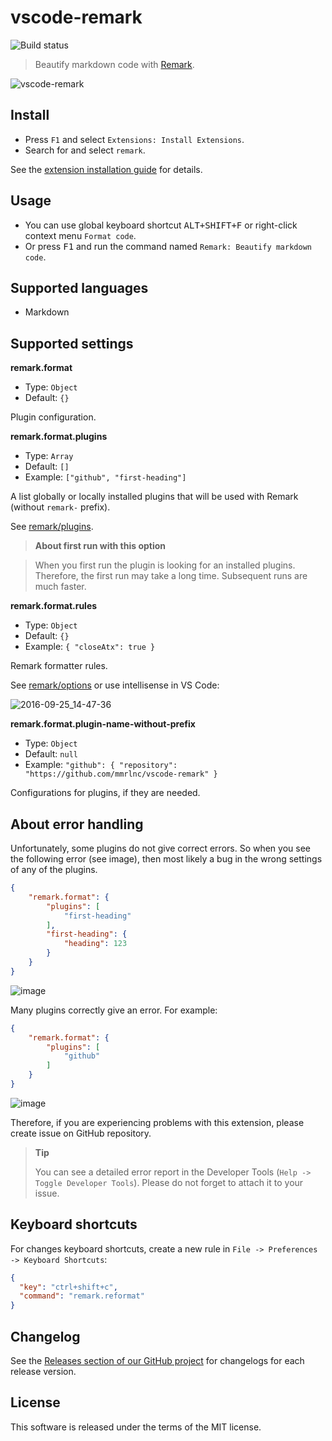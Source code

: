 # vscode-remark

![Build status](https://github.com/mrmlnc/vscode-remark/workflows/build/badge.svg)

> Beautify markdown code with [Remark](https://github.com/remarkjs/remark).

![vscode-remark](https://cloud.githubusercontent.com/assets/7034281/18815111/44d2ffb2-832f-11e6-81dc-e3f62cfa06dc.gif)

## Install

  * Press `F1` and select `Extensions: Install Extensions`.
  * Search for and select `remark`.

See the [extension installation guide](https://code.visualstudio.com/docs/editor/extension-gallery) for details.

## Usage

  * You can use global keyboard shortcut <kbd>ALT+SHIFT+F</kbd> or right-click context menu `Format code`.
  * Or press <kbd>F1</kbd> and run the command named `Remark: Beautify markdown code`.

## Supported languages

  * Markdown

## Supported settings

**remark.format**

  * Type: `Object`
  * Default: `{}`

Plugin configuration.

**remark.format.plugins**

  * Type: `Array`
  * Default: `[]`
  * Example: `["github", "first-heading"]`

A list globally or locally installed plugins that will be used with Remark (without `remark-` prefix).

See [remark/plugins](https://github.com/wooorm/remark/blob/master/doc/plugins.md).

> **About first run with this option**

> When you first run the plugin is looking for an installed plugins. Therefore, the first run may take a long time. Subsequent runs are much faster.

**remark.format.rules**

  * Type: `Object`
  * Default: `{}`
  * Example: `{ "closeAtx": true }`

Remark formatter rules.

See [remark/options](https://github.com/wooorm/remark/tree/master/packages/remark-stringify#options) or use intellisense in VS Code:

![2016-09-25_14-47-36](https://cloud.githubusercontent.com/assets/7034281/18815102/09cc2394-832f-11e6-8b36-639405e4bcb0.gif)

**remark.format.plugin-name-without-prefix**

  * Type: `Object`
  * Default: `null`
  * Example: `"github": { "repository": "https://github.com/mmrlnc/vscode-remark" }`

Configurations for plugins, if they are needed.

## About error handling

Unfortunately, some plugins do not give correct errors. So when you see the following error (see image), then most likely a bug in the wrong settings of any of the plugins.

```json
{
	"remark.format": {
		"plugins": [
			"first-heading"
		],
		"first-heading": {
			"heading": 123
		}
	}
}
```

![image](https://cloud.githubusercontent.com/assets/7034281/21076181/e2c4892e-bf35-11e6-8d8d-a570470ac367.png)

Many plugins correctly give an error. For example:

```json
{
	"remark.format": {
		"plugins": [
			"github"
		]
	}
}
```

![image](https://cloud.githubusercontent.com/assets/7034281/21076175/b5365938-bf35-11e6-8ba2-d02e9f5019c9.png)

Therefore, if you are experiencing problems with this extension, please create issue on GitHub repository.

> **Tip**
>
> You can see a detailed error report in the Developer Tools (`Help -> Toggle Developer Tools`). Please do not forget to attach it to your issue.

## Keyboard shortcuts

For changes keyboard shortcuts, create a new rule in `File -> Preferences -> Keyboard Shortcuts`:

```json
{
  "key": "ctrl+shift+c",
  "command": "remark.reformat"
}
```

## Changelog

See the [Releases section of our GitHub project](https://github.com/mrmlnc/vscode-remark/releases) for changelogs for each release version.

## License

This software is released under the terms of the MIT license.
